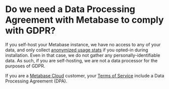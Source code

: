 # Do we need a Data Processing Agreement with Metabase to comply with GDPR?

If you self-host your Metabase instance, we have no access to any of your data, and only collect [anonymized usage stats][information-collection] if you opted-in during installation. Even in that case, we do not gather any personally-identifiable data. As such, if you are self-hosting, we are not a data processor for the purposes of GDPR.

If you are a [Metabase Cloud](https://www.metabase.com/pricing/) customer, your [Terms of Service](https://www.metabase.com/license/hosting/) include a Data Processing Agreement (DPA).

[information-collection]: ../../information-collection.html
